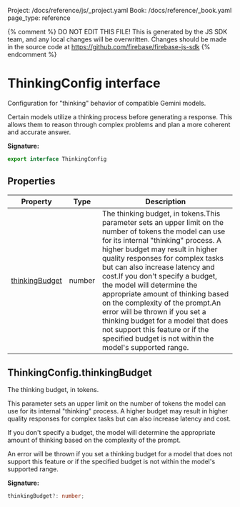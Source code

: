 Project: /docs/reference/js/_project.yaml
Book: /docs/reference/_book.yaml
page_type: reference

{% comment %}
DO NOT EDIT THIS FILE!
This is generated by the JS SDK team, and any local changes will be
overwritten. Changes should be made in the source code at
https://github.com/firebase/firebase-js-sdk
{% endcomment %}

# ThinkingConfig interface
Configuration for "thinking" behavior of compatible Gemini models.

Certain models utilize a thinking process before generating a response. This allows them to reason through complex problems and plan a more coherent and accurate answer.

<b>Signature:</b>

```typescript
export interface ThinkingConfig 
```

## Properties

|  Property | Type | Description |
|  --- | --- | --- |
|  [thinkingBudget](./ai.thinkingconfig.md#thinkingconfigthinkingbudget) | number | The thinking budget, in tokens.<!-- -->This parameter sets an upper limit on the number of tokens the model can use for its internal "thinking" process. A higher budget may result in higher quality responses for complex tasks but can also increase latency and cost.<!-- -->If you don't specify a budget, the model will determine the appropriate amount of thinking based on the complexity of the prompt.<!-- -->An error will be thrown if you set a thinking budget for a model that does not support this feature or if the specified budget is not within the model's supported range. |

## ThinkingConfig.thinkingBudget

The thinking budget, in tokens.

This parameter sets an upper limit on the number of tokens the model can use for its internal "thinking" process. A higher budget may result in higher quality responses for complex tasks but can also increase latency and cost.

If you don't specify a budget, the model will determine the appropriate amount of thinking based on the complexity of the prompt.

An error will be thrown if you set a thinking budget for a model that does not support this feature or if the specified budget is not within the model's supported range.

<b>Signature:</b>

```typescript
thinkingBudget?: number;
```
